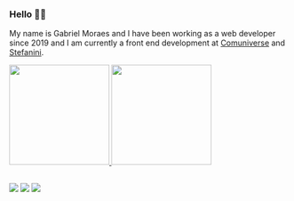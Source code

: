 ### Hello 🤙😁

My name is Gabriel Moraes and I have been working as a web developer since 2019 and I am currently a front end development at [Comuniverse](https://comuniverse.com.br) and [Stefanini](https://stefanini.com/pt-br). 

<div>
  <a href="https://github.com/gmorae">
  <img height="180em" src="https://github-readme-stats.vercel.app/api?username=gmorae&show_icons=true&theme=omni&include_all_commits=true&count_private=true"/>
  <img height="180em" src="https://github-readme-stats.vercel.app/api/top-langs/?username=gmorae&theme=omni&show_icons=true&count_private=true&langs_count=10&layout=compact"/>
</div>
  
  ##
  
<div> 
  <a href="https://instagram.com/gmmartins" target="_blank"><img src="https://img.shields.io/badge/-Instagram-%23E4405F?style=for-the-badge&logo=instagram&logoColor=white" target="_blank"></a>
  <a href = "mailto:gmmartins06@gmail.com"><img src="https://img.shields.io/badge/-Gmail-%23333?style=for-the-badge&logo=gmail&logoColor=white" target="_blank"></a>
  <a href="https://www.linkedin.com/in/gabriel-moraes-martins/" target="_blank"><img src="https://img.shields.io/badge/-LinkedIn-%230077B5?style=for-the-badge&logo=linkedin&logoColor=white" target="_blank"></a> 
  
